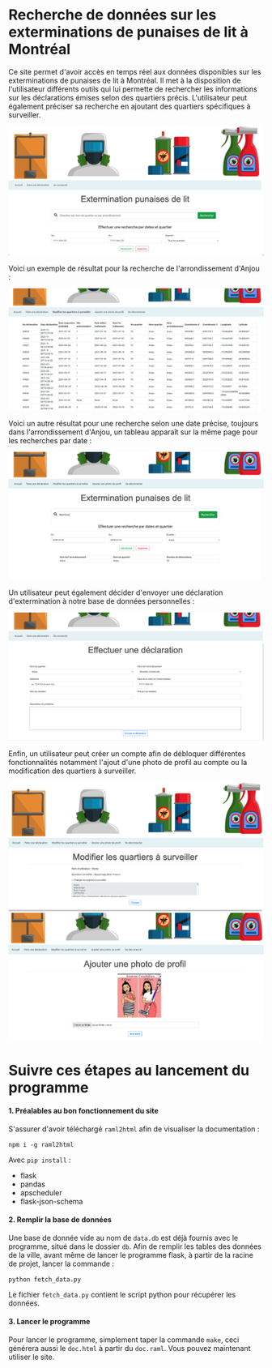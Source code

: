 # Recherche de données sur les exterminations de punaises de lit à Montréal 

Ce site permet d'avoir accès en temps réel aux données disponibles sur les exterminations de punaises de lit à Montréal. Il met à la disposition de l'utilisateur différents outils qui lui permette de rechercher les informations sur les déclarations émises selon des quartiers précis. L'utilisateur peut également préciser sa recherche en ajoutant des quartiers spécifiques à surveiller.

![accueil](static/pictures/accueil.png)

Voici un exemple de résultat pour la recherche de l'arrondissement d'Anjou : 

![recherche](static/pictures/recherche.png)

Voici un autre résultat pour une recherche selon une date précise, toujours dans l'arrondissement d'Anjou, un tableau apparaît sur la même page pour les recherches par date : 

![resultat](static/pictures/resultat.png)

Un utilisateur peut également décider d'envoyer une déclaration d'extermination à notre base de données personnelles : 

![formulaire](static/pictures/formulaire.png)

Enfin, un utilisateur peut créer un compte afin de débloquer différentes fonctionnalités notamment l'ajout d'une photo de profil au compte ou la modification des quartiers à surveiller.

![modification](static/pictures/modification.png)
![profile](static/pictures/profil.png)



# Suivre ces étapes au lancement du programme

#### 1. Préalables au bon fonctionnement du site

S'assurer d'avoir téléchargé `raml2html` afin de visualiser la documentation :

```
npm i -g raml2html
```

Avec `pip install` :
+ flask
+ pandas
+ apscheduler
+ flask-json-schema

#### 2. Remplir la base de données
Une base de donnée vide au nom de `data.db` est déjà fournis avec le programme, situé dans le dossier `db`.
Afin de remplir les tables des données de la ville, avant même de lancer le programme flask, à partir de
la racine de projet, lancer la commande :
```
python fetch_data.py
```
Le fichier `fetch_data.py` contient le script python pour récupérer les données.

#### 3. Lancer le programme

Pour lancer le programme, simplement taper la commande `make`, ceci générera aussi le
`doc.html` à partir du `doc.raml`. Vous pouvez maintenant utiliser le site.
